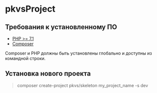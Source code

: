 # pkvsProject

## Требования к установленному ПО

 * [PHP >= 7.1](http://www.php.net/)
 * [Composer](https://getcomposer.org/download/)

Composer и PHP должны быть установлены глобально и доступны из командной строки.

## Установка нового проекта

 > composer create-project pkvs/skeleton my_project_name -s dev
